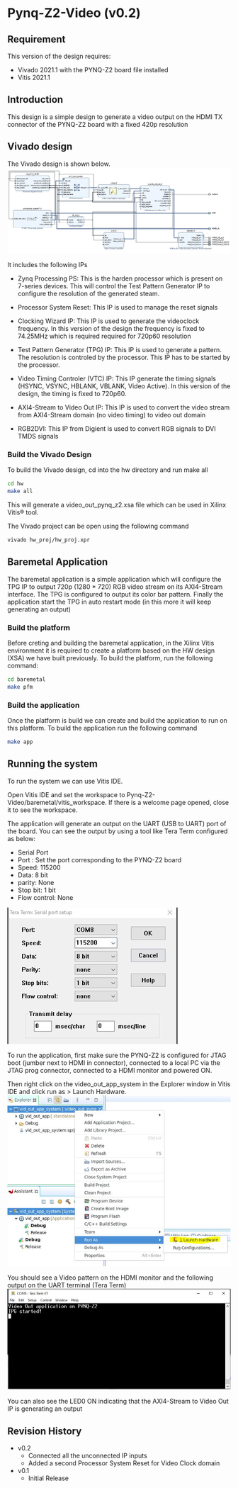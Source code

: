 # Pynq-Z2-Video (v0.2)

## Requirement
This version of the design requires:
* Vivado 2021.1 with the PYNQ-Z2 board file installed
* Vitis 2021.1

## Introduction

This design is a simple design to generate a video output on the HDMI TX connector of the PYNQ-Z2 board with a fixed 420p resolution

## Vivado design

The Vivado design is shown below.
![Block Design](images/block_design.jpg)

It includes the following IPs
* Zynq Processing PS: This is the harden processor which is present on 7-series devices. This will control the Test Pattern Generator IP to configure the resolution of the generated steam.

* Processor System Reset: This IP is used to manage the reset signals

* Clocking Wizard IP: This IP is used to generate the videoclock frequency. In this version of the design the frequency is fixed to 74.25MHz which is required required for 720p60 resolution

* Test Pattern Generator (TPG) IP: This IP is used to generate a pattern. The resolution is controled by the processor. This IP has to be started by the processor.

* Video Timing Controler (VTC) IP: This IP generate the timing signals (HSYNC, VSYNC, HBLANK, VBLANK, Video Active). In  this version of the design, the timing is fixed to 720p60.

* AXI4-Stream to Video Out IP: This IP is used to convert the video stream from AXI4-Stream domain (no video timing) to video out domain

* RGB2DVI: This IP from Digient is used to convert RGB signals to DVI TMDS signals

### Build the Vivado Design

To build the Vivado design, cd into the hw directory and run make all
```bash
cd hw
make all
```

This will generate a video_out_pynq_z2.xsa file which can be used in Xilinx Vitis® tool.

The Vivado project can be open using the following command
```bash
vivado hw_proj/hw_proj.xpr
```

## Baremetal Application
The baremetal application is a simple application which will configure the TPG IP to output 720p (1280 * 720) RGB video stream on its AXI4-Stream interface. The TPG is configured to output its color bar pattern.
Finally the application start the TPG in auto restart mode (in this more it will keep generating an output)

### Build the platform
Before creting and building the baremetal application, in the Xilinx Vitis environment it is required to create a platform based on the HW design (XSA) we have built previously.
To build the platform, run the following command:
```bash
cd baremetal
make pfm
```

### Build the application
Once the platform is build we can create and build the application to run on this platform. To build the application run the following command
```bash
make app
```

## Running the system
To run the system we can use Vitis IDE.

Open Vitis IDE and set the workspace to Pynq-Z2-Video/baremetal/vitis_workspace. If there is a welcome page opened, close it to see the workspace.

The application will generate an output on the UART (USB to UART) port of the board. You can see the output by using a tool like Tera Term configured as below:
* Serial Port
* Port : Set the port corresponding to the PYNQ-Z2 board
* Speed: 115200
* Data: 8 bit
* parity: None
* Stop bit: 1 bit
* Flow control: None

![Block Design](images/tera_term.jpg)

To run the application, first make sure the PYNQ-Z2 is configured for JTAG boot (jumber next to HDMI in connector), connected to a local PC via the JTAG prog connector, connected to a HDMI monitor and powered ON.

Then right click on the video_out_app_system in the Explorer window in Vitis IDE and click run as > Launch Hardware.
![Block Design](images/vitis_run.jpg)

You should see a Video pattern on the HDMI monitor and the following output on the UART terminal (Tera Term)
![Block Design](images/UART_output.jpg)

You can also see the LED0 ON indicating that the AXI4-Stream to Video Out IP is generating an output

## Revision History
* v0.2 
	- Connected all the unconnected IP inputs
	- Added a second Processor System Reset for Video Clock domain	
* v0.1 
	- Initial Release


